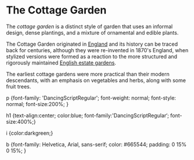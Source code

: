 <!DOCTYPE html>
<html lang="en">
<head>
<meta charset="utf-8">
<meta name="viewport" content="width=device-width, initial-scale=1">
<title>Module 03</title>
<link rel="stylesheet" media="screen" href="https://fontlibrary.org/face/dancing">
</head>
<body>
  <h1>The Cottage Garden</h1>
  <p>The <i>cottage garden</i> is a distinct style of garden that uses an informal design, dense plantings, and a mixture of ornamental and edible plants.</p>
<p>The Cottage Garden originated in <a href="">England</a> and its history can be traced back for centuries, although they were re-invented in 1870's England, when stylized versions were formed as a reaction to the more structured and rigorously maintained <a href="">English estate gardens</a>.</p>
<p>The earliest cottage gardens were more practical than their modern descendants, with an emphasis on vegetables and herbs, along with some fruit trees.</p>

p {font-family: 'DancingScriptRegular';
font-weight: normal;
font-style: normal;
font-size:200%; }

h1 {text-align:center;
color:blue;
font-family:'DancingScriptRegular‘;
font-size:400%;}

i {color:darkgreen;}

b {font-family: Helvetica, Arial, sans-serif;
color: #665544;
 padding: 0 15% 0 15%; }

